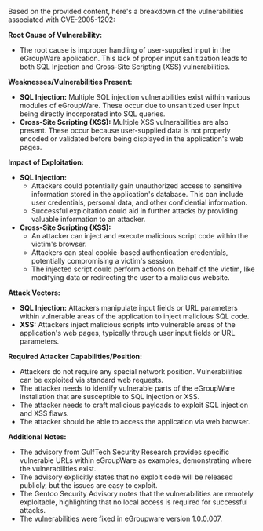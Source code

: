 Based on the provided content, here's a breakdown of the vulnerabilities associated with CVE-2005-1202:

**Root Cause of Vulnerability:**

*   The root cause is improper handling of user-supplied input in the eGroupWare application. This lack of proper input sanitization leads to both SQL Injection and Cross-Site Scripting (XSS) vulnerabilities.

**Weaknesses/Vulnerabilities Present:**

*   **SQL Injection:** Multiple SQL injection vulnerabilities exist within various modules of eGroupWare. These occur due to unsanitized user input being directly incorporated into SQL queries.
*   **Cross-Site Scripting (XSS):** Multiple XSS vulnerabilities are also present. These occur because user-supplied data is not properly encoded or validated before being displayed in the application's web pages.

**Impact of Exploitation:**

*   **SQL Injection:**
    *   Attackers could potentially gain unauthorized access to sensitive information stored in the application's database. This can include user credentials, personal data, and other confidential information.
    *   Successful exploitation could aid in further attacks by providing valuable information to an attacker.
*  **Cross-Site Scripting (XSS):**
    *   An attacker can inject and execute malicious script code within the victim's browser.
    *   Attackers can steal cookie-based authentication credentials, potentially compromising a victim's session.
    *   The injected script could perform actions on behalf of the victim, like modifying data or redirecting the user to a malicious website.

**Attack Vectors:**

*   **SQL Injection:** Attackers manipulate input fields or URL parameters within vulnerable areas of the application to inject malicious SQL code.
*   **XSS:** Attackers inject malicious scripts into vulnerable areas of the application's web pages, typically through user input fields or URL parameters.

**Required Attacker Capabilities/Position:**

*   Attackers do not require any special network position. Vulnerabilities can be exploited via standard web requests.
*   The attacker needs to identify vulnerable parts of the eGroupWare installation that are susceptible to SQL injection or XSS.
*   The attacker needs to craft malicious payloads to exploit SQL injection and XSS flaws.
*   The attacker should be able to access the application via web browser.

**Additional Notes:**

*   The advisory from GulfTech Security Research provides specific vulnerable URLs within eGroupWare as examples, demonstrating where the vulnerabilities exist.
*   The advisory explicitly states that no exploit code will be released publicly, but the issues are easy to exploit.
*   The Gentoo Security Advisory notes that the vulnerabilities are remotely exploitable, highlighting that no local access is required for successful attacks.
*   The vulnerabilities were fixed in eGroupware version 1.0.0.007.